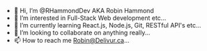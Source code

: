 - 👋 Hi, I’m @RHammondDev AKA Robin Hammond
- 👀 I’m interested in Full-Stack Web development etc...
- 🌱 I’m currently learning React.js, Node.js, Git, RESTful API's etc...
- 💞️ I’m looking to collaborate on anything really...
- 📫 How to reach me Robin@Delivur.ca...

<!---
RHammondDev/RHammondDev is a ✨ special ✨ repository because its `README.md` (this file) appears on your GitHub profile.
You can click the Preview link to take a look at your changes.
--->
